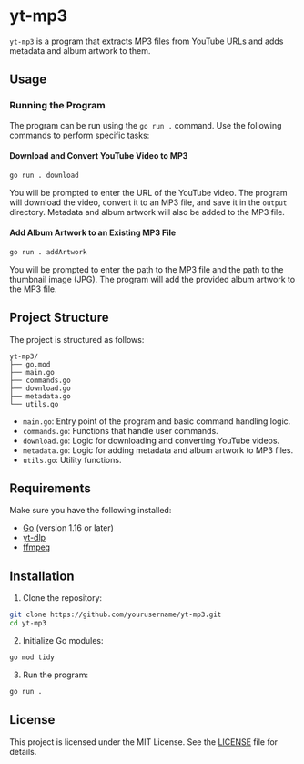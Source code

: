 
# yt-mp3

`yt-mp3` is a program that extracts MP3 files from YouTube URLs and adds metadata and album artwork to them.

## Usage

### Running the Program

The program can be run using the `go run .` command. Use the following commands to perform specific tasks:

#### Download and Convert YouTube Video to MP3

```sh
go run . download
```

You will be prompted to enter the URL of the YouTube video. The program will download the video, convert it to an MP3 file, and save it in the `output` directory. Metadata and album artwork will also be added to the MP3 file.

#### Add Album Artwork to an Existing MP3 File

```sh
go run . addArtwork
```

You will be prompted to enter the path to the MP3 file and the path to the thumbnail image (JPG). The program will add the provided album artwork to the MP3 file.

## Project Structure

The project is structured as follows:

```
yt-mp3/
├── go.mod
├── main.go
├── commands.go
├── download.go
├── metadata.go
└── utils.go
```

- `main.go`: Entry point of the program and basic command handling logic.
- `commands.go`: Functions that handle user commands.
- `download.go`: Logic for downloading and converting YouTube videos.
- `metadata.go`: Logic for adding metadata and album artwork to MP3 files.
- `utils.go`: Utility functions.

## Requirements

Make sure you have the following installed:

- [Go](https://golang.org/dl/) (version 1.16 or later)
- [yt-dlp](https://github.com/yt-dlp/yt-dlp)
- [ffmpeg](https://ffmpeg.org/)

## Installation

1. Clone the repository:

```sh
git clone https://github.com/yourusername/yt-mp3.git
cd yt-mp3
```

2. Initialize Go modules:

```sh
go mod tidy
```

3. Run the program:

```sh
go run .
```

## License

This project is licensed under the MIT License. See the [LICENSE](LICENSE) file for details.
